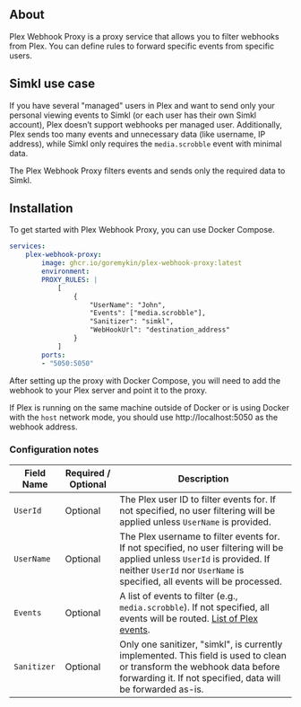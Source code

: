 ## About
Plex Webhook Proxy is a proxy service that allows you to filter webhooks from Plex. You can define rules to forward specific events from specific users.

## Simkl use case
If you have several "managed" users in Plex and want to send only your personal viewing events to Simkl (or each user has their own Simkl account), Plex doesn’t support webhooks per managed user. Additionally, Plex sends too many events and unnecessary data (like username, IP address), while Simkl only requires the `media.scrobble` event with minimal data.

The Plex Webhook Proxy filters events and sends only the required data to Simkl.

## Installation
To get started with Plex Webhook Proxy, you can use Docker Compose.
```yaml
services:
    plex-webhook-proxy:
        image: ghcr.io/goremykin/plex-webhook-proxy:latest
        environment:
        PROXY_RULES: |
            [
                {
                    "UserName": "John",
                    "Events": ["media.scrobble"], 
                    "Sanitizer": "simkl",
                    "WebHookUrl": "destination_address"
                }
            ]
        ports:
        - "5050:5050"
```

After setting up the proxy with Docker Compose, you will need to add the webhook to your Plex server and point it to the proxy.

If Plex is running on the same machine outside of Docker or is using Docker with the `host` network mode, you should use http://localhost:5050 as the webhook address.

### Configuration notes
| Field Name   | Required / Optional | Description                                                                                                                                                                                             |
|--------------|---------------------|---------------------------------------------------------------------------------------------------------------------------------------------------------------------------------------------------------|
| `UserId`     | Optional            | The Plex user ID to filter events for. If not specified, no user filtering will be applied unless `UserName` is provided.                                                                               |
| `UserName`   | Optional            | The Plex username to filter events for. If not specified, no user filtering will be applied unless `UserId` is provided. If neither `UserId` nor `UserName` is specified, all events will be processed. |
| `Events`     | Optional            | A list of events to filter (e.g., `media.scrobble`). If not specified, all events will be routed. [List of Plex events](https://support.plex.tv/articles/115002267687-webhooks/#toc-1).                 |
| `Sanitizer`  | Optional            | Only one sanitizer, "simkl", is currently implemented. This field is used to clean or transform the webhook data before forwarding it. If not specified, data will be forwarded as-is.                  |
